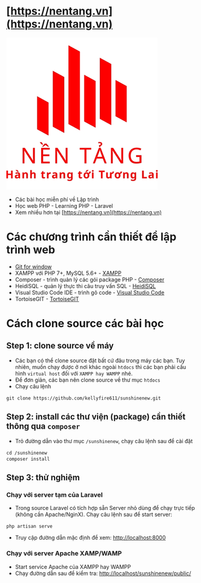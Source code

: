 # [https://nentang.vn](https://nentang.vn)
[![./docs/assets/shared/img/logo-nentang.jpg](./docs/assets/shared/img/logo-nentang.jpg)](./docs/assets/shared/img/logo-nentang.jpg)
- Các bài học miễn phí về Lập trình
- Học web PHP - Learning PHP - Laravel
- Xem nhiều hơn tại [https://nentang.vn](https://nentang.vn)

# Các chương trình cần thiết để lập trình web
- [Git for window](https://git-scm.com/download/win)
- XAMPP với PHP 7+, MySQL 5.6+ - [XAMPP](https://www.apachefriends.org/download.html)
- Composer - trình quản lý các gói package PHP - [Composer](https://getcomposer.org/download/)
- HeidiSQL - quản lý thực thi câu truy vấn SQL - [HeidiSQL](https://www.heidisql.com/download.php)
- Visual Studio Code IDE - trình gõ code - [Visual Studio Code](https://code.visualstudio.com/)
- TortoiseGIT - [TortoiseGIT](https://tortoisegit.org/download/)

# Cách clone source các bài học
## Step 1: clone source về máy
- Các bạn có thể clone source đặt bất cứ đâu trong máy các bạn. Tuy nhiên, muốn chạy được ở nơi khác ngoài `htdocs` thì các bạn phải cấu hình `virtual host` đối với `XAMPP hay WAMPP` nhé.
- Để đơn giản, các bạn nên clone source về thư mục `htdocs`
- Chạy câu lệnh
```
git clone https://github.com/kellyfire611/sunshinenew.git
```

## Step 2: install các thư viện (package) cần thiết thông qua `composer`
- Trỏ đường dẫn vào thư mục `/sunshinenew`, chạy câu lệnh sau để cài đặt
```
cd /sunshinenew
composer install
```

## Step 3: thử nghiệm
### Chạy với server tạm của Laravel
- Trong source Laravel có tích hợp sẵn Server nhỏ dùng để chạy trực tiếp (không cần Apache/NginX). Chạy câu lệnh sau để start server:
```
php artisan serve
```
- Truy cập đường dẫn mặc định để xem: [http://localhost:8000](http://localhost:8000)

### Chạy với server Apache XAMP/WAMP
- Start service Apache của XAMPP hay WAMPP
- Chạy đường dẫn sau để kiểm tra: [http://localhost/sunshinenew/public/](http://localhost/sunshinenew/public/)